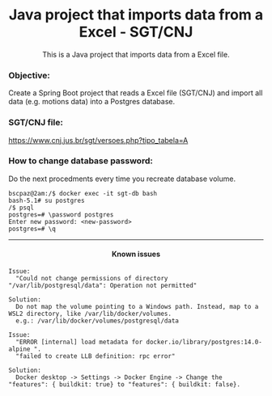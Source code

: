 <h1 align="center">Java project that imports data from a Excel - SGT/CNJ</h1>
<p align="center">This is a Java project that imports data from a Excel file.</p>

### Objective:
<p>Create a Spring Boot project that reads a Excel file (SGT/CNJ) and import all data (e.g. motions data) into a Postgres database.</p>

### SGT/CNJ file:
https://www.cnj.jus.br/sgt/versoes.php?tipo_tabela=A

### How to change database password:
Do the next procedments every time you recreate database volume.
```console
bscpaz@2am:/$ docker exec -it sgt-db bash
bash-5.1# su postgres
/$ psql
postgres=# \password postgres
Enter new password: <new-password>
postgres=# \q
```

<hr>
<h4 align="center">Known issues</h4>

```
Issue: 
  "Could not change permissions of directory "/var/lib/postgresql/data": Operation not permitted"
  
Solution:
  Do not map the volume pointing to a Windows path. Instead, map to a WSL2 directory, like /var/lib/docker/volumes.
  e.g.: /var/lib/docker/volumes/postgresql/data
```

```
Issue: 
  "ERROR [internal] load metadata for docker.io/library/postgres:14.0-alpine ".
  "failed to create LLB definition: rpc error"
  
Solution:
  Docker desktop -> Settings -> Docker Engine -> Change the "features": { buildkit: true} to "features": { buildkit: false}.
```

